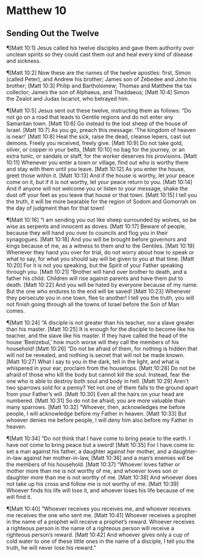 # Matthew 10

## Sending Out the Twelve
¶[Matt 10:1] Jesus called his twelve disciples and gave them authority over unclean spirits so they could cast them out and heal every kind of disease and sickness.

¶[Matt 10:2] Now these are the names of the twelve apostles: first, Simon (called Peter), and Andrew his brother; James son of Zebedee and John his brother;
[Matt 10:3] Philip and Bartholomew; Thomas and Matthew the tax collector; James the son of Alphaeus, and Thaddaeus;
[Matt 10:4] Simon the Zealot and Judas Iscariot, who betrayed him.

¶[Matt 10:5] Jesus sent out these twelve, instructing them as follows: “Do not go on a road that leads to Gentile regions and do not enter any Samaritan town.
[Matt 10:6] Go instead to the lost sheep of the house of Israel.
[Matt 10:7] As you go, preach this message: ‘The kingdom of heaven is near!’
[Matt 10:8] Heal the sick, raise the dead, cleanse lepers, cast out demons. Freely you received, freely give.
[Matt 10:9] Do not take gold, silver, or copper in your belts,
[Matt 10:10] no bag for the journey, or an extra tunic, or sandals or staff, for the worker deserves his provisions.
[Matt 10:11] Whenever you enter a town or village, find out who is worthy there and stay with them until you leave.
[Matt 10:12] As you enter the house, greet those within it.
[Matt 10:13] And if the house is worthy, let your peace come on it, but if it is not worthy, let your peace return to you.
[Matt 10:14] And if anyone will not welcome you or listen to your message, shake the dust off your feet as you leave that house or that town.
[Matt 10:15] I tell you the truth, it will be more bearable for the region of Sodom and Gomorrah on the day of judgment than for that town!

¶[Matt 10:16] “I am sending you out like sheep surrounded by wolves, so be wise as serpents and innocent as doves.
[Matt 10:17] Beware of people, because they will hand you over to councils and flog you in their synagogues.
[Matt 10:18] And you will be brought before governors and kings because of me, as a witness to them and to the Gentiles.
[Matt 10:19] Whenever they hand you over for trial, do not worry about how to speak or what to say, for what you should say will be given to you at that time.
[Matt 10:20] For it is not you speaking, but the Spirit of your Father speaking through you.
[Matt 10:21] “Brother will hand over brother to death, and a father his child. Children will rise against parents and have them put to death.
[Matt 10:22] And you will be hated by everyone because of my name. But the one who endures to the end will be saved!
[Matt 10:23] Whenever they persecute you in one town, flee to another! I tell you the truth, you will not finish going through all the towns of Israel before the Son of Man comes.

¶[Matt 10:24] “A disciple is not greater than his teacher, nor a slave greater than his master.
[Matt 10:25] It is enough for the disciple to become like his teacher, and the slave like his master. If they have called the head of the house ‘Beelzebul,’ how much worse will they call the members of his household!
[Matt 10:26] “Do not be afraid of them, for nothing is hidden that will not be revealed, and nothing is secret that will not be made known.
[Matt 10:27] What I say to you in the dark, tell in the light, and what is whispered in your ear, proclaim from the housetops.
[Matt 10:28] Do not be afraid of those who kill the body but cannot kill the soul. Instead, fear the one who is able to destroy both soul and body in hell.
[Matt 10:29] Aren’t two sparrows sold for a penny? Yet not one of them falls to the ground apart from your Father’s will.
[Matt 10:30] Even all the hairs on your head are numbered.
[Matt 10:31] So do not be afraid; you are more valuable than many sparrows.
[Matt 10:32] “Whoever, then, acknowledges me before people, I will acknowledge before my Father in heaven.
[Matt 10:33] But whoever denies me before people, I will deny him also before my Father in heaven.

¶[Matt 10:34] “Do not think that I have come to bring peace to the earth. I have not come to bring peace but a sword!
[Matt 10:35] For I have come to set a man against his father, a daughter against her mother, and a daughter-in-law against her mother-in-law,
[Matt 10:36] and a man’s enemies will be the members of his household.
[Matt 10:37] “Whoever loves father or mother more than me is not worthy of me, and whoever loves son or daughter more than me is not worthy of me.
[Matt 10:38] And whoever does not take up his cross and follow me is not worthy of me.
[Matt 10:39] Whoever finds his life will lose it, and whoever loses his life because of me will find it.

¶[Matt 10:40] “Whoever receives you receives me, and whoever receives me receives the one who sent me.
[Matt 10:41] Whoever receives a prophet in the name of a prophet will receive a prophet’s reward. Whoever receives a righteous person in the name of a righteous person will receive a righteous person’s reward.
[Matt 10:42] And whoever gives only a cup of cold water to one of these little ones in the name of a disciple, I tell you the truth, he will never lose his reward.”
